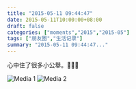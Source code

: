 ```yaml
---
title: "2015-05-11 09:44:47"
date: 2015-05-11T10:00:00+08:00
draft: false
categories: ["moments","2015","2015-05"]
tags: ["朋友圈","生活记录"]
summary: "2015-05-11 09:44:47..."
---
```


心中住了很多小公舉。👸👸👸

![Media 1](/Moments/photos/2015-05-11/201505110944470.jpg)
![Media 2](/Moments/photos/2015-05-11/201505110944471.jpg)

